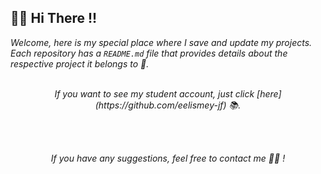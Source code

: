 
## 👋👋 Hi There !! ##

_Welcome, here is my special place where I save and update my projects. Each repository has a ```README.md``` file that provides details about the respective project it belongs to 📑._
<br><br>
<div align="center">
<p><i>If you want to see my student account, just click [here](https://github.com/eelismey-jf) 📚.</i></p>
<br><br>
<p><i>If you have any suggestions, feel free to contact me 🙋‍♂️ !</i></p>
</div>



<!---
toyDeploy-22/toyDeploy-22 is a ✨ special ✨ repository because its `README.md` (this file) appears on your GitHub profile.
You can click the Preview link to take a look at your changes.
--->
